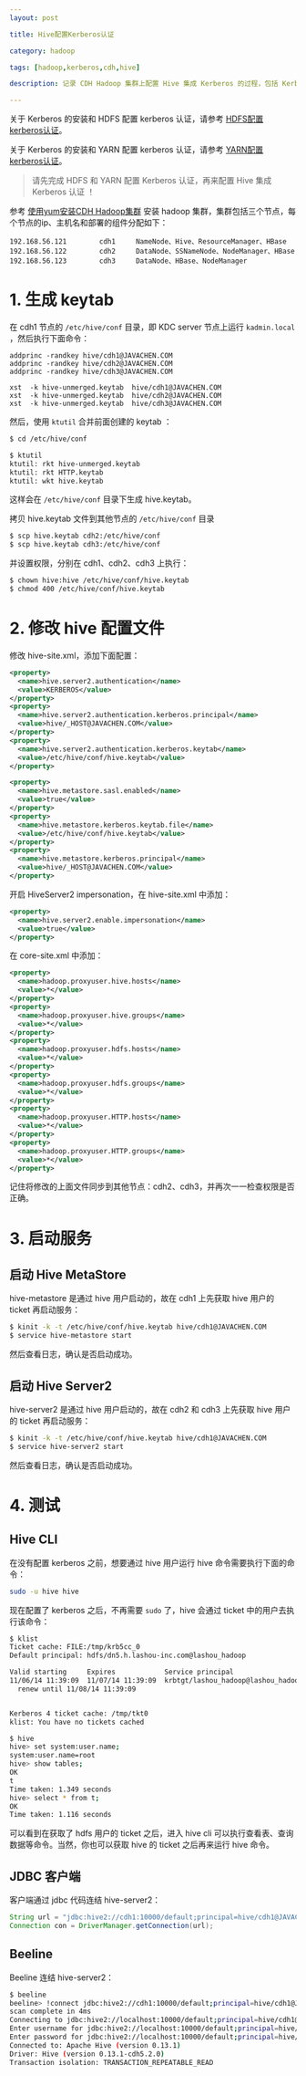 ```yaml
---
layout: post

title: Hive配置Kerberos认证

category: hadoop

tags: [hadoop,kerberos,cdh,hive]

description: 记录 CDH Hadoop 集群上配置 Hive 集成 Kerberos 的过程，包括 Kerberos 的安装和 Hive 相关配置修改说明。

---
```


关于 Kerberos 的安装和 HDFS 配置 kerberos 认证，请参考 [HDFS配置kerberos认证](/2014/11/04/config-kerberos-in-cdh-hdfs/)。

关于 Kerberos 的安装和 YARN 配置 kerberos 认证，请参考 [YARN配置kerberos认证](/2014/11/04/config-kerberos-in-cdh-yarn/)。


> 请先完成 HDFS 和 YARN 配置 Kerberos 认证，再来配置 Hive 集成 Kerberos 认证 ！

参考 [使用yum安装CDH Hadoop集群](http://blog.javachen.com/2013/04/06/install-cloudera-cdh-by-yum/) 安装 hadoop 集群，集群包括三个节点，每个节点的ip、主机名和部署的组件分配如下：

```
192.168.56.121        cdh1     NameNode、Hive、ResourceManager、HBase
192.168.56.122        cdh2     DataNode、SSNameNode、NodeManager、HBase
192.168.56.123        cdh3     DataNode、HBase、NodeManager
```

# 1. 生成 keytab

在 cdh1 节点的 `/etc/hive/conf` 目录，即 KDC server 节点上运行 `kadmin.local` ，然后执行下面命令：

```
addprinc -randkey hive/cdh1@JAVACHEN.COM
addprinc -randkey hive/cdh2@JAVACHEN.COM
addprinc -randkey hive/cdh3@JAVACHEN.COM

xst  -k hive-unmerged.keytab  hive/cdh1@JAVACHEN.COM
xst  -k hive-unmerged.keytab  hive/cdh2@JAVACHEN.COM
xst  -k hive-unmerged.keytab  hive/cdh3@JAVACHEN.COM
```

然后，使用 `ktutil` 合并前面创建的 keytab ：

```bash
$ cd /etc/hive/conf

$ ktutil
ktutil: rkt hive-unmerged.keytab
ktutil: rkt HTTP.keytab
ktutil: wkt hive.keytab
```

这样会在 `/etc/hive/conf` 目录下生成 hive.keytab。

拷贝 hive.keytab 文件到其他节点的 `/etc/hive/conf` 目录

```bash
$ scp hive.keytab cdh2:/etc/hive/conf
$ scp hive.keytab cdh3:/etc/hive/conf
```

并设置权限，分别在 cdh1、cdh2、cdh3 上执行：

```bash
$ chown hive:hive /etc/hive/conf/hive.keytab
$ chmod 400 /etc/hive/conf/hive.keytab
```

# 2. 修改 hive 配置文件

修改 hive-site.xml，添加下面配置：

```xml
<property>
  <name>hive.server2.authentication</name>
  <value>KERBEROS</value>
</property>
<property>
  <name>hive.server2.authentication.kerberos.principal</name>
  <value>hive/_HOST@JAVACHEN.COM</value>
</property>
<property>
  <name>hive.server2.authentication.kerberos.keytab</name>
  <value>/etc/hive/conf/hive.keytab</value>
</property>

<property>
  <name>hive.metastore.sasl.enabled</name>
  <value>true</value>
</property>
<property>
  <name>hive.metastore.kerberos.keytab.file</name>
  <value>/etc/hive/conf/hive.keytab</value>
</property>
<property>
  <name>hive.metastore.kerberos.principal</name>
  <value>hive/_HOST@JAVACHEN.COM</value>
</property>
```

开启 HiveServer2 impersonation，在 hive-site.xml 中添加：

```xml
<property>
  <name>hive.server2.enable.impersonation</name>
  <value>true</value>
</property>
```

在 core-site.xml 中添加：

```xml
<property>
  <name>hadoop.proxyuser.hive.hosts</name>
  <value>*</value>
</property>
<property>
  <name>hadoop.proxyuser.hive.groups</name>
  <value>*</value>
</property>
<property>
  <name>hadoop.proxyuser.hdfs.hosts</name>
  <value>*</value>
</property>
<property>
  <name>hadoop.proxyuser.hdfs.groups</name>
  <value>*</value>
</property>
<property>
  <name>hadoop.proxyuser.HTTP.hosts</name>
  <value>*</value>
</property>
<property>
  <name>hadoop.proxyuser.HTTP.groups</name>
  <value>*</value>
</property>
```

记住将修改的上面文件同步到其他节点：cdh2、cdh3，并再次一一检查权限是否正确。

# 3. 启动服务

## 启动 Hive MetaStore

hive-metastore 是通过 hive 用户启动的，故在 cdh1 上先获取 hive 用户的 ticket 再启动服务：

```bash
$ kinit -k -t /etc/hive/conf/hive.keytab hive/cdh1@JAVACHEN.COM
$ service hive-metastore start
```

然后查看日志，确认是否启动成功。

## 启动 Hive Server2

hive-server2 是通过 hive 用户启动的，故在 cdh2 和 cdh3 上先获取 hive 用户的 ticket 再启动服务：

```bash
$ kinit -k -t /etc/hive/conf/hive.keytab hive/cdh1@JAVACHEN.COM
$ service hive-server2 start
```

然后查看日志，确认是否启动成功。

# 4. 测试

## Hive CLI 

在没有配置 kerberos 之前，想要通过 hive 用户运行 hive 命令需要执行下面的命令：

```bash
sudo -u hive hive
```

现在配置了 kerberos 之后，不再需要 `sudo` 了，hive 会通过 ticket 中的用户去执行该命令：

```bash
$ klist
Ticket cache: FILE:/tmp/krb5cc_0
Default principal: hdfs/dn5.h.lashou-inc.com@lashou_hadoop

Valid starting     Expires            Service principal
11/06/14 11:39:09  11/07/14 11:39:09  krbtgt/lashou_hadoop@lashou_hadoop
  renew until 11/08/14 11:39:09


Kerberos 4 ticket cache: /tmp/tkt0
klist: You have no tickets cached

$ hive
hive> set system:user.name;
system:user.name=root
hive> show tables;
OK
t
Time taken: 1.349 seconds
hive> select * from t;
OK
Time taken: 1.116 seconds
```

可以看到在获取了 hdfs 用户的 ticket 之后，进入 hive cli 可以执行查看表、查询数据等命令。当然，你也可以获取 hive 的 ticket 之后再来运行 hive 命令。

## JDBC 客户端

客户端通过 jdbc 代码连结 hive-server2：

```java
String url = "jdbc:hive2://cdh1:10000/default;principal=hive/cdh1@JAVACHEN.COM"
Connection con = DriverManager.getConnection(url);
```

## Beeline

Beeline 连结 hive-server2：

```bash
$ beeline
beeline> !connect jdbc:hive2://cdh1:10000/default;principal=hive/cdh1@JAVACHEN.COM
scan complete in 4ms
Connecting to jdbc:hive2://localhost:10000/default;principal=hive/cdh1@JAVACHEN.COM;
Enter username for jdbc:hive2://localhost:10000/default;principal=hive/cdh1@JAVACHEN.COM;:
Enter password for jdbc:hive2://localhost:10000/default;principal=hive/cdh1@JAVACHEN.COM;:
Connected to: Apache Hive (version 0.13.1)
Driver: Hive (version 0.13.1-cdh5.2.0)
Transaction isolation: TRANSACTION_REPEATABLE_READ
```


